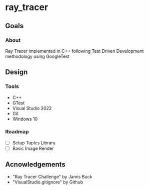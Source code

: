 # ray_tracer
## Goals
### About
Ray Tracer implemented in C++ following Test Driven Development methodology using GoogleTest
## Design
### Tools
* C++
* GTest
* Visual Studio 2022
* Git
* Windows 10
### Roadmap
- [ ] Setup Tuples Library
- [ ] Basic Image Render
## Acnowledgements
* "Ray Tracer Challenge" by Jamis Buck
* "VisualStudio.gitignore" by Github